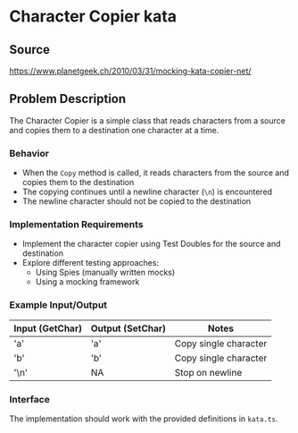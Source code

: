 # Character Copier kata

## Source

<https://www.planetgeek.ch/2010/03/31/mocking-kata-copier-net/>

## Problem Description

The Character Copier is a simple class that reads characters from a source and copies them to a destination one character at a time.

### Behavior

- When the `Copy` method is called, it reads characters from the source and copies them to the destination
- The copying continues until a newline character (`\n`) is encountered
- The newline character should not be copied to the destination

### Implementation Requirements

- Implement the character copier using Test Doubles for the source and destination
- Explore different testing approaches:
  - Using Spies (manually written mocks)
  - Using a mocking framework

### Example Input/Output

| Input (GetChar) | Output (SetChar) | Notes                 |
| --------------- | ---------------- | --------------------- |
| 'a'             | 'a'              | Copy single character |
| 'b'             | 'b'              | Copy single character |
| '\n'            | NA               | Stop on newline       |

### Interface

The implementation should work with the provided definitions in `kata.ts`.
